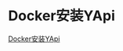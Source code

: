 # Docker安装YApi

[Docker安装YApi](https://www.cnblogs.com/woshimrf/p/docker-install-yapi.html)



<comment/>
<ad/>